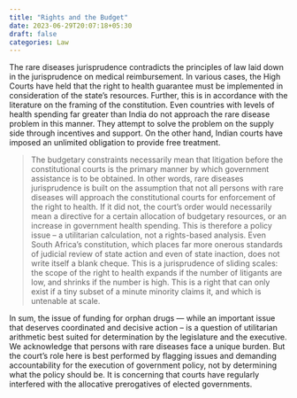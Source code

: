 ```yaml
---
title: "Rights and the Budget"
date: 2023-06-29T20:07:18+05:30
draft: false
categories: Law 
---
```

The rare diseases jurisprudence contradicts the principles of law laid down in the jurisprudence on medical reimbursement. In various cases, the High Courts have held that the right to health guarantee must be implemented in consideration of the state’s resources. Further, this is in accordance with the literature on the framing of the constitution. Even countries with levels of health spending far greater than India do not approach the rare disease problem in this manner. They attempt to solve the problem on the supply side through incentives and support. On the other hand, Indian courts have imposed an unlimited obligation to provide free treatment. 
> The budgetary constraints necessarily mean that litigation before the constitutional courts is the primary manner by which government assistance is to be obtained. In other words, rare diseases jurisprudence is built on the assumption that not all persons with rare diseases will approach the constitutional courts for enforcement of the right to health. If it did not, the court’s order would necessarily mean a directive for a certain allocation of budgetary resources, or an increase in government health spending. This is therefore a policy issue – a utilitarian calculation, not a rights-based analysis. Even South Africa’s constitution, which places far more onerous standards of judicial review of state action and even of state inaction, does not write itself a blank cheque. This is a jurisprudence of sliding scales: the scope of the right to health expands if the number of litigants are low, and shrinks if the number is high. This is a right that can only exist if a tiny subset of a minute minority claims it, and which is untenable at scale. 

In sum, the issue of funding for orphan drugs — while an important issue that deserves coordinated and decisive action –  is a question of utilitarian arithmetic best suited for determination by the legislature and the executive. We acknowledge that persons with rare diseases face a unique burden. But the court’s role here is best performed by flagging issues and demanding accountability for the execution of government policy, not by determining what the policy should be. It is concerning that courts have regularly interfered with the allocative prerogatives of elected governments.

